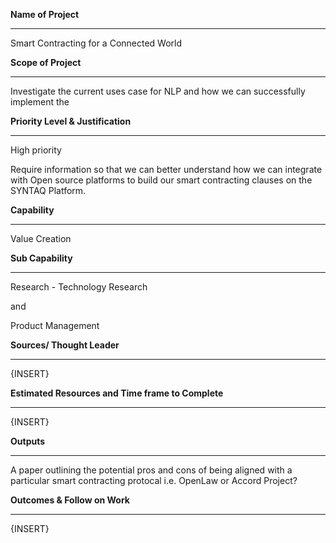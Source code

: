 **Name of Project**
___

Smart Contracting for a Connected World

**Scope of Project**
___

Investigate the current uses case for NLP and how we can successfully implement the 

**Priority Level & Justification**
___

High priority

Require information so that we can better understand how we can integrate with Open source platforms to build our smart contracting clauses on the SYNTAQ Platform.

**Capability**
___

Value Creation

**Sub Capability** 
___

Research - Technology Research 

and 

Product Management 

**Sources/ Thought Leader**
___

{INSERT}

**Estimated Resources and Time frame to Complete**
___

{INSERT}

**Outputs**
___

A paper outlining the potential pros and cons of being aligned with a particular smart contracting protocal i.e. OpenLaw or Accord Project? 

**Outcomes & Follow on Work**
___

{INSERT}
